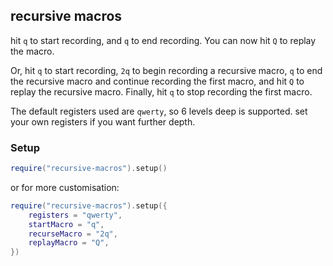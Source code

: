 recursive macros
----------------

hit `q` to start recording, and `q` to end recording.
You can now hit `Q` to replay the macro.

Or, hit `q` to start recording, `2q` to begin recording a recursive macro,
`q` to end the recursive macro and continue recording the first macro,
and hit `Q` to replay the recursive macro. Finally, hit `q` to stop recording
the first macro.

The default registers used are `qwerty`, so 6 levels deep is supported. set your own registers if you want further depth.

### Setup

```lua
require("recursive-macros").setup()
```

or for more customisation:

```lua
require("recursive-macros").setup({
    registers = "qwerty",
    startMacro = "q",
    recurseMacro = "2q",
    replayMacro = "Q",
})
```

